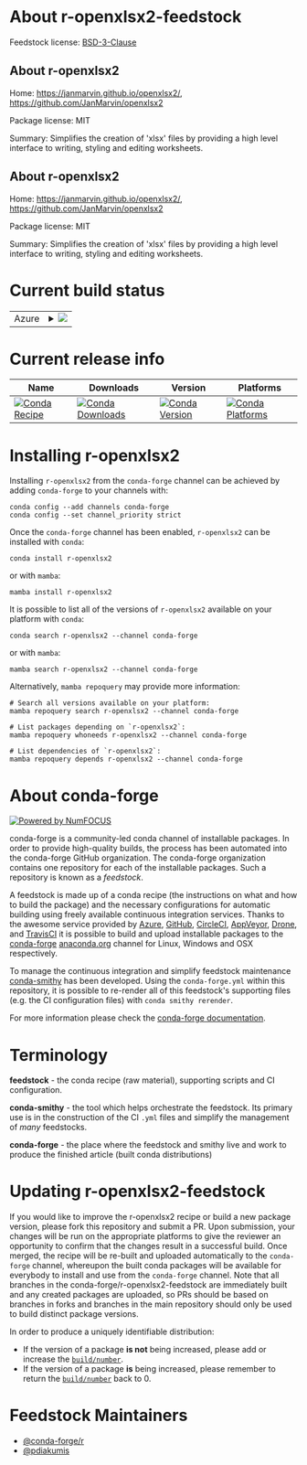 About r-openxlsx2-feedstock
===========================

Feedstock license: [BSD-3-Clause](https://github.com/conda-forge/r-openxlsx2-feedstock/blob/main/LICENSE.txt)


About r-openxlsx2
-----------------

Home: https://janmarvin.github.io/openxlsx2/, https://github.com/JanMarvin/openxlsx2

Package license: MIT

Summary: Simplifies the creation of 'xlsx' files by providing a high level interface to writing, styling and editing worksheets.

About r-openxlsx2
-----------------

Home: https://janmarvin.github.io/openxlsx2/, https://github.com/JanMarvin/openxlsx2

Package license: MIT

Summary: Simplifies the creation of 'xlsx' files by providing a high level interface to writing, styling and editing worksheets.

Current build status
====================


<table>
    
  <tr>
    <td>Azure</td>
    <td>
      <details>
        <summary>
          <a href="https://dev.azure.com/conda-forge/feedstock-builds/_build/latest?definitionId=22494&branchName=main">
            <img src="https://dev.azure.com/conda-forge/feedstock-builds/_apis/build/status/r-openxlsx2-feedstock?branchName=main">
          </a>
        </summary>
        <table>
          <thead><tr><th>Variant</th><th>Status</th></tr></thead>
          <tbody><tr>
              <td>linux_64_r_base4.2</td>
              <td>
                <a href="https://dev.azure.com/conda-forge/feedstock-builds/_build/latest?definitionId=22494&branchName=main">
                  <img src="https://dev.azure.com/conda-forge/feedstock-builds/_apis/build/status/r-openxlsx2-feedstock?branchName=main&jobName=linux&configuration=linux%20linux_64_r_base4.2" alt="variant">
                </a>
              </td>
            </tr><tr>
              <td>linux_64_r_base4.3</td>
              <td>
                <a href="https://dev.azure.com/conda-forge/feedstock-builds/_build/latest?definitionId=22494&branchName=main">
                  <img src="https://dev.azure.com/conda-forge/feedstock-builds/_apis/build/status/r-openxlsx2-feedstock?branchName=main&jobName=linux&configuration=linux%20linux_64_r_base4.3" alt="variant">
                </a>
              </td>
            </tr><tr>
              <td>osx_64_r_base4.2</td>
              <td>
                <a href="https://dev.azure.com/conda-forge/feedstock-builds/_build/latest?definitionId=22494&branchName=main">
                  <img src="https://dev.azure.com/conda-forge/feedstock-builds/_apis/build/status/r-openxlsx2-feedstock?branchName=main&jobName=osx&configuration=osx%20osx_64_r_base4.2" alt="variant">
                </a>
              </td>
            </tr><tr>
              <td>osx_64_r_base4.3</td>
              <td>
                <a href="https://dev.azure.com/conda-forge/feedstock-builds/_build/latest?definitionId=22494&branchName=main">
                  <img src="https://dev.azure.com/conda-forge/feedstock-builds/_apis/build/status/r-openxlsx2-feedstock?branchName=main&jobName=osx&configuration=osx%20osx_64_r_base4.3" alt="variant">
                </a>
              </td>
            </tr><tr>
              <td>win_64</td>
              <td>
                <a href="https://dev.azure.com/conda-forge/feedstock-builds/_build/latest?definitionId=22494&branchName=main">
                  <img src="https://dev.azure.com/conda-forge/feedstock-builds/_apis/build/status/r-openxlsx2-feedstock?branchName=main&jobName=win&configuration=win%20win_64_" alt="variant">
                </a>
              </td>
            </tr>
          </tbody>
        </table>
      </details>
    </td>
  </tr>
</table>

Current release info
====================

| Name | Downloads | Version | Platforms |
| --- | --- | --- | --- |
| [![Conda Recipe](https://img.shields.io/badge/recipe-r--openxlsx2-green.svg)](https://anaconda.org/conda-forge/r-openxlsx2) | [![Conda Downloads](https://img.shields.io/conda/dn/conda-forge/r-openxlsx2.svg)](https://anaconda.org/conda-forge/r-openxlsx2) | [![Conda Version](https://img.shields.io/conda/vn/conda-forge/r-openxlsx2.svg)](https://anaconda.org/conda-forge/r-openxlsx2) | [![Conda Platforms](https://img.shields.io/conda/pn/conda-forge/r-openxlsx2.svg)](https://anaconda.org/conda-forge/r-openxlsx2) |

Installing r-openxlsx2
======================

Installing `r-openxlsx2` from the `conda-forge` channel can be achieved by adding `conda-forge` to your channels with:

```
conda config --add channels conda-forge
conda config --set channel_priority strict
```

Once the `conda-forge` channel has been enabled, `r-openxlsx2` can be installed with `conda`:

```
conda install r-openxlsx2
```

or with `mamba`:

```
mamba install r-openxlsx2
```

It is possible to list all of the versions of `r-openxlsx2` available on your platform with `conda`:

```
conda search r-openxlsx2 --channel conda-forge
```

or with `mamba`:

```
mamba search r-openxlsx2 --channel conda-forge
```

Alternatively, `mamba repoquery` may provide more information:

```
# Search all versions available on your platform:
mamba repoquery search r-openxlsx2 --channel conda-forge

# List packages depending on `r-openxlsx2`:
mamba repoquery whoneeds r-openxlsx2 --channel conda-forge

# List dependencies of `r-openxlsx2`:
mamba repoquery depends r-openxlsx2 --channel conda-forge
```


About conda-forge
=================

[![Powered by
NumFOCUS](https://img.shields.io/badge/powered%20by-NumFOCUS-orange.svg?style=flat&colorA=E1523D&colorB=007D8A)](https://numfocus.org)

conda-forge is a community-led conda channel of installable packages.
In order to provide high-quality builds, the process has been automated into the
conda-forge GitHub organization. The conda-forge organization contains one repository
for each of the installable packages. Such a repository is known as a *feedstock*.

A feedstock is made up of a conda recipe (the instructions on what and how to build
the package) and the necessary configurations for automatic building using freely
available continuous integration services. Thanks to the awesome service provided by
[Azure](https://azure.microsoft.com/en-us/services/devops/), [GitHub](https://github.com/),
[CircleCI](https://circleci.com/), [AppVeyor](https://www.appveyor.com/),
[Drone](https://cloud.drone.io/welcome), and [TravisCI](https://travis-ci.com/)
it is possible to build and upload installable packages to the
[conda-forge](https://anaconda.org/conda-forge) [anaconda.org](https://anaconda.org/)
channel for Linux, Windows and OSX respectively.

To manage the continuous integration and simplify feedstock maintenance
[conda-smithy](https://github.com/conda-forge/conda-smithy) has been developed.
Using the ``conda-forge.yml`` within this repository, it is possible to re-render all of
this feedstock's supporting files (e.g. the CI configuration files) with ``conda smithy rerender``.

For more information please check the [conda-forge documentation](https://conda-forge.org/docs/).

Terminology
===========

**feedstock** - the conda recipe (raw material), supporting scripts and CI configuration.

**conda-smithy** - the tool which helps orchestrate the feedstock.
                   Its primary use is in the construction of the CI ``.yml`` files
                   and simplify the management of *many* feedstocks.

**conda-forge** - the place where the feedstock and smithy live and work to
                  produce the finished article (built conda distributions)


Updating r-openxlsx2-feedstock
==============================

If you would like to improve the r-openxlsx2 recipe or build a new
package version, please fork this repository and submit a PR. Upon submission,
your changes will be run on the appropriate platforms to give the reviewer an
opportunity to confirm that the changes result in a successful build. Once
merged, the recipe will be re-built and uploaded automatically to the
`conda-forge` channel, whereupon the built conda packages will be available for
everybody to install and use from the `conda-forge` channel.
Note that all branches in the conda-forge/r-openxlsx2-feedstock are
immediately built and any created packages are uploaded, so PRs should be based
on branches in forks and branches in the main repository should only be used to
build distinct package versions.

In order to produce a uniquely identifiable distribution:
 * If the version of a package **is not** being increased, please add or increase
   the [``build/number``](https://docs.conda.io/projects/conda-build/en/latest/resources/define-metadata.html#build-number-and-string).
 * If the version of a package **is** being increased, please remember to return
   the [``build/number``](https://docs.conda.io/projects/conda-build/en/latest/resources/define-metadata.html#build-number-and-string)
   back to 0.

Feedstock Maintainers
=====================

* [@conda-forge/r](https://github.com/conda-forge/r/)
* [@pdiakumis](https://github.com/pdiakumis/)

